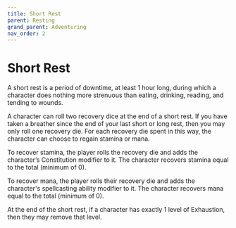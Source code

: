 ```yaml
---
title: Short Rest
parent: Resting
grand_parent: Adventuring
nav_order: 2
---
```


# Short Rest
A short rest is a period of downtime, at least 1 hour long, during which a character does nothing more strenuous than eating, drinking, reading, and tending to wounds.

A character can roll two recovery dice at the end of a short rest. If you have taken a breather since the end of your last short or long rest, then you may only roll one recovery die. For each recovery die spent in this way, the character can choose to regain stamina or mana.

To recover stamina, the player rolls the recovery die and adds the character’s Constitution modifier to it. The character recovers stamina equal to the total (minimum of 0).

To recover mana, the player rolls their recovery die and adds the character's spellcasting ability modifier to it. The character recovers mana equal to the total (minimum of 0).

At the end of the short rest, if a character has exactly 1 level of Exhaustion, then they may remove that level.